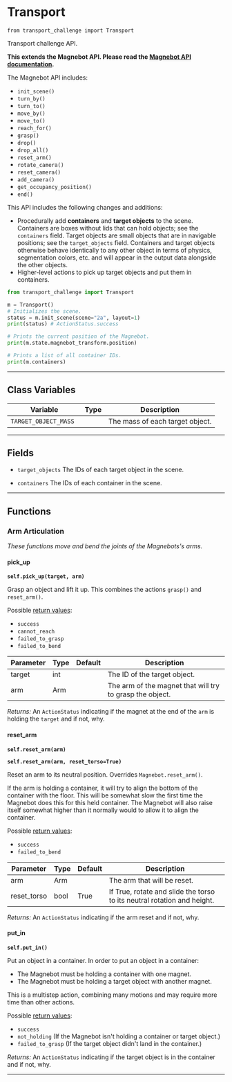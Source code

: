 # Transport

`from transport_challenge import Transport`

Transport challenge API.

**This extends the Magnebot API. Please read the [Magnebot API documentation](https://github.com/alters-mit/magnebot/blob/main/doc/magnebot_controller.md).**

The Magnebot API includes:

- `init_scene()`
- `turn_by()`
- `turn_to()`
- `move_by()`
- `move_to()`
- `reach_for()`
- `grasp()`
- `drop()`
- `drop_all()`
- `reset_arm()`
- `rotate_camera()`
- `reset_camera()`
- `add_camera()`
- `get_occupancy_position()`
- `end()`

This API includes the following changes and additions:

- Procedurally add **containers** and **target objects** to the scene. Containers are boxes without lids that can hold objects; see the `containers` field. Target objects are small objects that are in navigable positions; see the `target_objects` field. Containers and target objects otherwise behave identically to any other object in terms of physics, segmentation colors, etc. and will appear in the output data alongside the other objects.
- Higher-level actions to pick up target objects and put them in containers.

```python
from transport_challenge import Transport

m = Transport()
# Initializes the scene.
status = m.init_scene(scene="2a", layout=1)
print(status) # ActionStatus.success

# Prints the current position of the Magnebot.
print(m.state.magnebot_transform.position)

# Prints a list of all container IDs.
print(m.containers)
```

***

## Class Variables

| Variable | Type | Description |
| --- | --- | --- |
| `TARGET_OBJECT_MASS ` |  | The mass of each target object. |

***

## Fields

- `target_objects` The IDs of each target object in the scene.

- `containers` The IDs of each container in the scene.

***

## Functions

### Arm Articulation

_These functions move and bend the joints of the Magnebots's arms._

#### pick_up

**`self.pick_up(target, arm)`**

Grasp an object and lift it up. This combines the actions `grasp()` and `reset_arm()`.

Possible [return values](action_status.md):

- `success`
- `cannot_reach`
- `failed_to_grasp`
- `failed_to_bend`


| Parameter | Type | Default | Description |
| --- | --- | --- | --- |
| target |  int |  | The ID of the target object. |
| arm |  Arm |  | The arm of the magnet that will try to grasp the object. |

_Returns:_  An `ActionStatus` indicating if the magnet at the end of the `arm` is holding the `target` and if not, why.

#### reset_arm

**`self.reset_arm(arm)`**

**`self.reset_arm(arm, reset_torso=True)`**

Reset an arm to its neutral position. Overrides `Magnebot.reset_arm()`.

If the arm is holding a container, it will try to align the bottom of the container with the floor.
This will be somewhat slow the first time the Magnebot does this for this held container.
The Magnebot will also raise itself somewhat higher than it normally would to allow it to align the container.

Possible [return values](https://github.com/alters-mit/magnebot/blob/main/doc/action_status.md):

- `success`
- `failed_to_bend`


| Parameter | Type | Default | Description |
| --- | --- | --- | --- |
| arm |  Arm |  | The arm that will be reset. |
| reset_torso |  bool  | True | If True, rotate and slide the torso to its neutral rotation and height. |

_Returns:_  An `ActionStatus` indicating if the arm reset and if not, why.

#### put_in

**`self.put_in()`**

Put an object in a container. In order to put an object in a container:

- The Magnebot must be holding a container with one magnet.
- The Magnebot must be holding a target object with another magnet.

This is a multistep action, combining many motions and may require more time than other actions.

Possible [return values](https://github.com/alters-mit/magnebot/blob/main/doc/action_status.md):

- `success`
- `not_holding` (If the Magnebot isn't holding a container or target object.)
- `failed_to_grasp` (If the target object didn't land in the container.)

_Returns:_  An `ActionStatus` indicating if the target object is in the container and if not, why.

***

